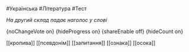 #Українська #Література #Тест

*На другий склад падає наголос у слові*

{noChangeVote on}
{hideProgress on}
{shareEnable off}
{hideCount on}

[[кропива]]
[[псевдонім]]
[[запитання]]
[[ознака]]
[[осока]]
